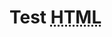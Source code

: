 <!DOCTYPE html>
<html>
 <body>
  <h1> Test <abbr title="HTML — це мова тегів, засобами якої здійснюється розмічання веб-сторінок для мережі Інтернет. Браузери отримують HTML-документи з веб-сервера або з локальної пам'яті й передають документи в мультимедійні веб-сторінки. HTML описує структуру веб-сторінки семантично і початково підказки для відображення документа.">HTML</abbr>
 <body>
<htnl>
